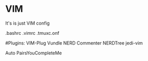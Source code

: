 # VIM
It's is just VIM config

.bashrc
.vimrc
.tmuxc.onf



#Plugins:
  VIM-Plug
  Vundle
  NERD Commenter
  NERDTree 
  jedi-vim
  
  Auto PairsYouCompleteMe  
  
  
 
  
